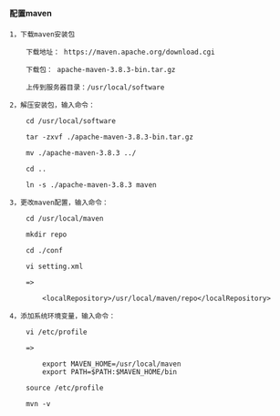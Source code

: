 
#### 配置maven

	1，下载maven安装包
		
		下载地址： https://maven.apache.org/download.cgi
		
		下载包： apache-maven-3.8.3-bin.tar.gz
		
		上传到服务器目录：/usr/local/software
	
	2，解压安装包，输入命令：
	
		cd /usr/local/software
		
		tar -zxvf ./apache-maven-3.8.3-bin.tar.gz
		
		mv ./apache-maven-3.8.3 ../
		
		cd ..
		
		ln -s ./apache-maven-3.8.3 maven
	
	3，更改maven配置，输入命令：
		
		cd /usr/local/maven
		
		mkdir repo
		
		cd ./conf
		
		vi setting.xml
			
		=>
		
			<localRepository>/usr/local/maven/repo</localRepository>
	
	4，添加系统环境变量，输入命令：
		
		vi /etc/profile
			
		=>
		
			export MAVEN_HOME=/usr/local/maven
			export PATH=$PATH:$MAVEN_HOME/bin
		
		source /etc/profile
		
		mvn -v


